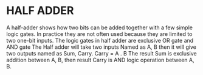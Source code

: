 
# HALF ADDER
A half-adder shows how two bits can be added together with a few simple logic gates. In practice they are not often used because they are limited to two one-bit inputs.
The logic gates in half adder are exclusive OR gate and AND gate The Half adder will take two inputs Named as A, B then it will give two outputs named as Sum, Carry. Carry = A . B 
The result Sum is exclusive addition between A, B, then result Carry is AND logic operation between A, B.

